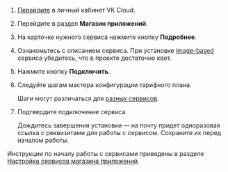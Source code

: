 1. [Перейдите](https://msk.cloud.vk.com/app) в личный кабинет VK Cloud.
1. Перейдите в раздел **Магазин приложений**.
1. На карточке нужного сервиса нажмите кнопку **Подробнее**.
1. Ознакомьтесь с описанием сервиса. При установке [image-based](../../concepts/about#tipy_servisov) сервиса убедитесь, что в проекте достаточно квот.
1. Нажмите кнопку **Подключить**.
1. Следуйте шагам мастера конфигурации тарифного плана.

   <info>

   Шаги могут различаться для [разных сервисов](../../initial-configuration).

   </info>

1. Подтвердите подключение сервиса.

   Дождитесь завершения установки — на почту придет одноразовая ссылка с реквизитами для работы с сервисом. Сохраните их перед началом работы.

<info>

Инструкции по началу работы с сервисами приведены в разделе [Настройка сервисов магазина приложений](../../initial-configuration).

</info>
